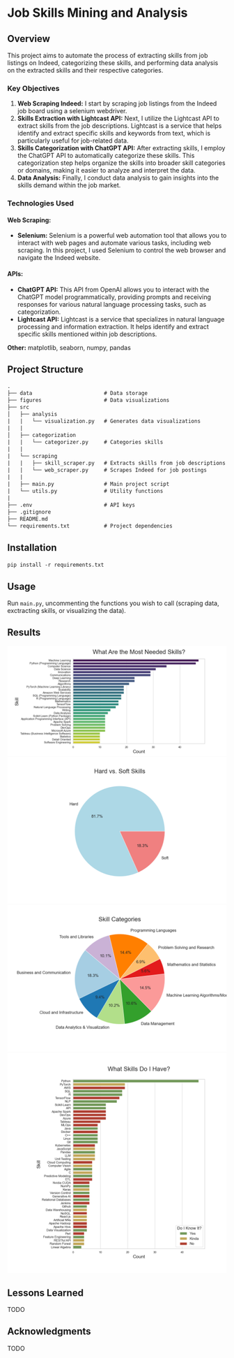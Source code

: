 # Job Skills Mining and Analysis

## Overview
This project aims to automate the process of extracting skills from job listings on Indeed, categorizing these skills, and performing data analysis on the extracted skills and their respective categories.

### Key Objectives
1. **Web Scraping Indeed:** I start by scraping job listings from the Indeed job board using a selenium webdriver.
2. **Skills Extraction with Lightcast API:** Next, I utilize the Lightcast API to extract skills from the job descriptions. Lightcast is a service that helps identify and extract specific skills and keywords from text, which is particularly useful for job-related data.
3. **Skills Categorization with ChatGPT API:** After extracting skills, I employ the ChatGPT API to automatically categorize these skills. This categorization step helps organize the skills into broader skill categories or domains, making it easier to analyze and interpret the data.
4. **Data Analysis:** Finally, I conduct data analysis to gain insights into the skills demand within the job market.

### Technologies Used
#### Web Scraping:
- **Selenium:** Selenium is a powerful web automation tool that allows you to interact with web pages and automate various tasks, including web scraping. In this project, I used Selenium to control the web browser and navigate the Indeed website.
#### APIs:
- **ChatGPT API:** This API from OpenAI allows you to interact with the ChatGPT model programmatically, providing prompts and receiving responses for various natural language processing tasks, such as categorization.
- **Lightcast API:** Lightcast is a service that specializes in natural language processing and information extraction. It helps identify and extract specific skills mentioned within job descriptions.
  
**Other:** matplotlib, seaborn, numpy, pandas

## Project Structure
```
.
├── data                       # Data storage
├── figures                    # Data visualizations
├── src
│   ├── analysis
|   |   └── visualization.py   # Generates data visualizations
|   |
│   ├── categorization
|   |   └── categorizer.py     # Categories skills
|   |
|   └── scraping
|   |   ├── skill_scraper.py   # Extracts skills from job descriptions
|   |   └── web_scraper.py     # Scrapes Indeed for job postings
|   |
|   ├── main.py                # Main project script
|   └── utils.py               # Utility functions
|
├── .env                       # API keys
├── .gitignore
├── README.md
└── requirements.txt           # Project dependencies
```

## Installation
`pip install -r requirements.txt`

## Usage
Run `main.py`, uncommenting the functions you wish to call (scraping data, exctracting skills, or visualizing the data).

## Results
![counts](./figures/skill_counts.png)
![types](./figures/skill_types.png)
![categories](./figures/skill_categories.png)
![known](./figures/known_skills.png)

## Lessons Learned
TODO

## Acknowledgments
TODO
